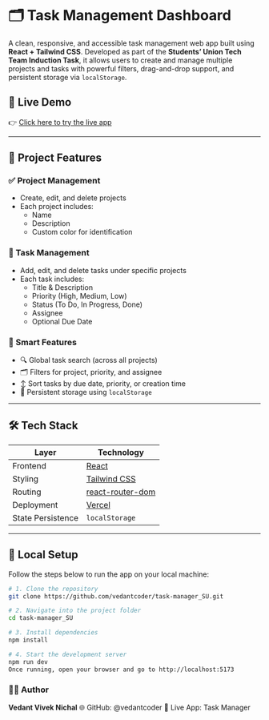 # 🗂️ Task Management Dashboard

A clean, responsive, and accessible task management web app built using **React + Tailwind CSS**. Developed as part of the **Students’ Union Tech Team Induction Task**, it allows users to create and manage multiple projects and tasks with powerful filters, drag-and-drop support, and persistent storage via `localStorage`.

## 🚀 Live Demo

👉 [Click here to try the live app](https://task-manager-2tphjgsm5-vedantcoders-projects.vercel.app/)

---

## 📁 Project Features

### ✅ Project Management
- Create, edit, and delete projects
- Each project includes:
  - Name
  - Description
  - Custom color for identification

### 📝 Task Management
- Add, edit, and delete tasks under specific projects
- Each task includes:
  - Title & Description
  - Priority (High, Medium, Low)
  - Status (To Do, In Progress, Done)
  - Assignee
  - Optional Due Date

### 🧠 Smart Features
- 🔍 Global task search (across all projects)
- 🗂️ Filters for project, priority, and assignee
- ↕️ Sort tasks by due date, priority, or creation time
- 💾 Persistent storage using `localStorage`

---

## 🛠️ Tech Stack

| Layer            | Technology                            |
|------------------|----------------------------------------|
| Frontend         | [React](https://react.dev)             |
| Styling          | [Tailwind CSS](https://tailwindcss.com)|
| Routing          | [react-router-dom](https://reactrouter.com/en/main) |
| Deployment       | [Vercel](https://vercel.com/)          |
| State Persistence| `localStorage`                         |

---

## 🧪 Local Setup

Follow the steps below to run the app on your local machine:

```bash
# 1. Clone the repository
git clone https://github.com/vedantcoder/task-manager_SU.git

# 2. Navigate into the project folder
cd task-manager_SU

# 3. Install dependencies
npm install

# 4. Start the development server
npm run dev
Once running, open your browser and go to http://localhost:5173
```


### 🧑‍💻 Author
**Vedant Vivek Nichal**
🌐 GitHub: @vedantcoder
🔗 Live App: Task Manager
